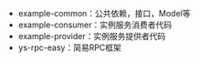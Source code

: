 - example-common：公共依赖，接口，Model等
- example-consumer：实例服务消费者代码
- example-provider：实例服务提供者代码
- ys-rpc-easy：简易RPC框架


